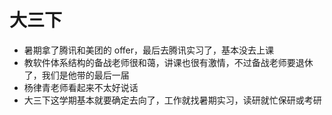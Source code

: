 # 大三下

- 暑期拿了腾讯和美团的 offer，最后去腾讯实习了，基本没去上课
- 教软件体系结构的备战老师很和蔼，讲课也很有激情，不过备战老师要退休了，我们是他带的最后一届
- 杨律青老师看起来不太好说话
- 大三下这学期基本就要确定去向了，工作就找暑期实习，读研就忙保研或考研